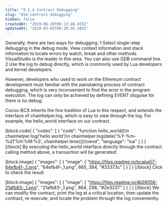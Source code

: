 ```yaml
---
title: "9.1.4 Contract Debugging"
slug: "814-contract-debugging"
hidden: false
createdAt: "2019-06-26T06:13:40.455Z"
updatedAt: "2020-03-02T09:29:35.385Z"
---
```

Generally, there are two ways for debugging:
1	Select single-step debugging in the debug mode. View context information and stack information to locate errors by watch, break and other methods. VisualStudio is the leader in this area. You can also use GDB command line. 
2	Use the log to debug directly, which is commonly used by Lua developers and kernel developers.

However, developers who used to work on the Ethereum contract development must familiar with the painstaking process of contract debugging, which is very inconvenient to find the error in the program execution. The log can only be achieved by defining EVENT disguise for there is no debug.

Cocos-BCX inherits the fine tradition of Lua in this respect, and extends the interface of chainhelper:log, which is easy to view through the log. For example, the hello_world interface on our contract.

[block:code]
{
  "codes": [
    {
      "code": "function hello_world()\n    chainhelper:log('hello world')\n    chainhelper:log(date('%Y-%m-%dT%H:%M:%S', chainhelper:time()))\nend",
      "language": "lua"
    }
  ]
}
[/block]
By executing the hello_world interface directly through the contract calling method above, a transaction will be generated: 

[block:image]
{
  "images": [
    {
      "image": [
        "https://files.readme.io/bcaba57-64efb4f-_1.png",
        "64efb4f-_1.png",
        865,
        384,
        "#33373c"
      ]
    }
  ]
}
[/block]
Click to check the result

[block:image]
{
  "images": [
    {
      "image": [
        "https://files.readme.io/4b59056-21afb83-_1.png",
        "21afb83-_1.png",
        864,
        298,
        "#2e3237"
      ]
    }
  ]
}
[/block]
We can modify the contract, print the log at a critical location, then update the contract, re-execute, and locate the problem through the log conveniently.